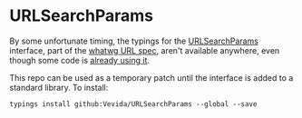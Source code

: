 # URLSearchParams
By some unfortunate timing, the typings for the [URLSearchParams](URLSearchParams) interface, part of the
[whatwg URL spec](https://url.spec.whatwg.org/#urlsearchparams), aren't available anywhere, even though some code is
[already using it](https://github.com/DefinitelyTyped/DefinitelyTyped/blob/dcb46429c820bac49c31ef9f4ee4154cac01fb80/whatwg-fetch/whatwg-fetch.d.ts#L31).

This repo can be used as a temporary patch until the interface is added to a standard library. To install:

```
typings install github:Vevida/URLSearchParams --global --save
```
